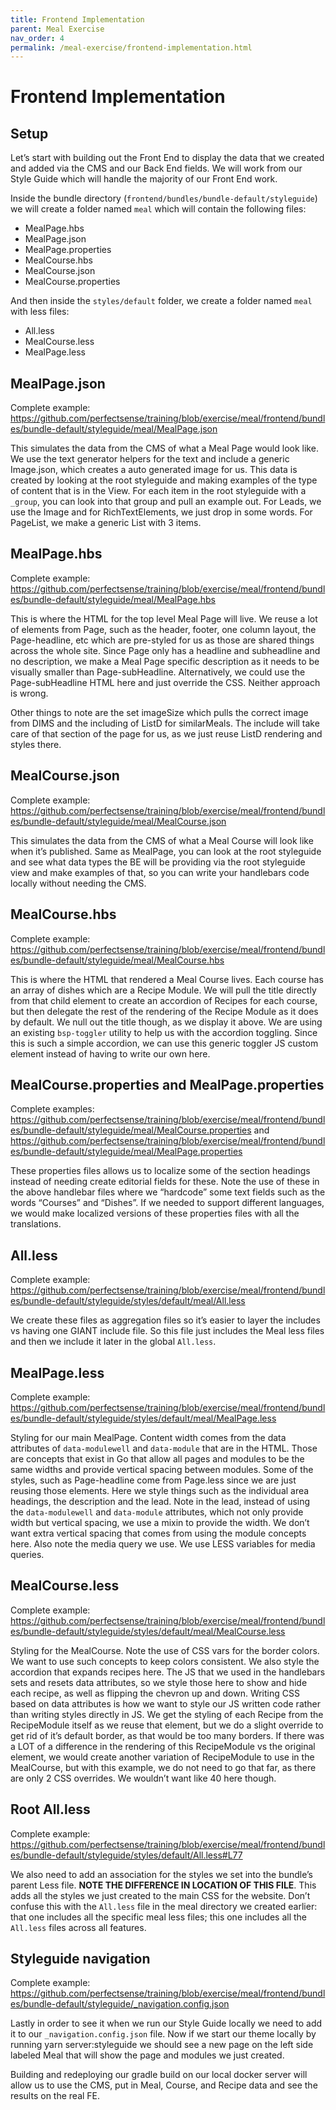 ```yaml
---
title: Frontend Implementation
parent: Meal Exercise
nav_order: 4
permalink: /meal-exercise/frontend-implementation.html
---
```


# Frontend Implementation

## Setup

Let’s start with building out the Front End to display the data that we created and added via the CMS and our Back End fields. We will work from our Style Guide which will handle the majority of our Front End work.

Inside the bundle directory (`frontend/bundles/bundle-default/styleguide`) we will create a folder named `meal` which will contain the following files:
- MealPage.hbs
- MealPage.json
- MealPage.properties
- MealCourse.hbs
- MealCourse.json
- MealCourse.properties

And then inside the `styles/default` folder, we create a folder named `meal` with less files:
- All.less
- MealCourse.less
- MealPage.less


## MealPage.json

Complete example: <https://github.com/perfectsense/training/blob/exercise/meal/frontend/bundles/bundle-default/styleguide/meal/MealPage.json>

This simulates the data from the CMS of what a Meal Page would look like. We use the text generator helpers for the text and include a generic Image.json, which creates a auto generated image for us. This data is created by looking at the root styleguide and making examples of the type of content that is in the View. For each item in the root styleguide with a `_group`, you can look into that group and pull an example out. For Leads, we use the Image and for RichTextElements, we just drop in some words. For PageList, we make a generic List with 3 items. 


## MealPage.hbs

Complete example: <https://github.com/perfectsense/training/blob/exercise/meal/frontend/bundles/bundle-default/styleguide/meal/MealPage.hbs>

This is where the HTML for the top level Meal Page will live. We reuse a lot of elements from Page, such as the header, footer, one column layout, the Page-headline, etc which are pre-styled for us as those are shared things across the whole site. Since Page only has a headline and subheadline and no description, we make a Meal Page specific description as it needs to be visually smaller than Page-subHeadline. Alternatively, we could use the Page-subHeadline HTML here and just override the CSS. Neither approach is wrong. 

Other things to note are the set imageSize which pulls the correct image from DIMS and the including of ListD for similarMeals. The include will take care of that section of the page for us, as we just reuse ListD rendering and styles there.


## MealCourse.json

Complete example: <https://github.com/perfectsense/training/blob/exercise/meal/frontend/bundles/bundle-default/styleguide/meal/MealCourse.json>

This simulates the data from the CMS of what a Meal Course will look like when it’s published. Same as MealPage, you can look at the root styleguide and see what data types the BE will be providing via the root styleguide view and make examples of that, so you can write your handlebars code locally without needing the CMS.


## MealCourse.hbs

Complete example: <https://github.com/perfectsense/training/blob/exercise/meal/frontend/bundles/bundle-default/styleguide/meal/MealCourse.hbs>

This is where the HTML that rendered a Meal Course lives. Each course has an array of dishes which are a Recipe Module. We will pull the title directly from that child element to create an accordion of Recipes for each course, but then delegate the rest of the rendering of the Recipe Module as it does by default. We null out the title though, as we display it above. We are using an existing `bsp-toggler` utility to help us with the accordion toggling. Since this is such a simple accordion, we can use this generic toggler JS custom element instead of having to write our own here.


## MealCourse.properties and MealPage.properties

Complete examples: <https://github.com/perfectsense/training/blob/exercise/meal/frontend/bundles/bundle-default/styleguide/meal/MealCourse.properties> and <https://github.com/perfectsense/training/blob/exercise/meal/frontend/bundles/bundle-default/styleguide/meal/MealPage.properties>

These properties files allows us to localize some of the section headings instead of needing create editorial fields for these. Note the use of these in the above handlebar files where we “hardcode” some text fields such as the words “Courses” and “Dishes”. If we needed to support different languages, we would make localized versions of these properties files with all the translations.


## All.less

Complete example: <https://github.com/perfectsense/training/blob/exercise/meal/frontend/bundles/bundle-default/styleguide/styles/default/meal/All.less>

We create these files as aggregation files so it’s easier to layer the includes vs having one GIANT include file. So this file just includes the Meal less files and then we include it later in the global `All.less`.


## MealPage.less

Complete example: <https://github.com/perfectsense/training/blob/exercise/meal/frontend/bundles/bundle-default/styleguide/styles/default/meal/MealPage.less>

Styling for our main MealPage. Content width comes from the data attributes of `data-modulewell` and `data-module` that are in the HTML. Those are concepts that exist in Go that allow all pages and modules to be the same widths and provide vertical spacing between modules. Some of the styles, such as Page-headline come from Page.less since we are just reusing those elements. Here we style things such as the individual area headings, the description and the lead. Note in the lead, instead of using the `data-modulewell` and `data-module` attributes, which not only provide width but vertical spacing, we use a mixin to provide the width. We don’t want extra vertical spacing that comes from using the module concepts here. Also note the media query we use. We use LESS variables for media queries.


## MealCourse.less

Complete example: <https://github.com/perfectsense/training/blob/exercise/meal/frontend/bundles/bundle-default/styleguide/styles/default/meal/MealCourse.less>

Styling for the MealCourse. Note the use of CSS vars for the border colors. We want to use such concepts to keep colors consistent. We also style the accordion that expands recipes here. The JS that we used in the handlebars sets and resets data attributes, so we style those here to show and hide each recipe, as well as flipping the chevron up and down. Writing CSS based on data attributes is how we want to style our JS written code rather than writing styles directly in JS. We get the styling of each Recipe from the RecipeModule itself as we reuse that element, but we do a slight override to get rid of it’s default border, as that would be too many borders. If there was a LOT of a difference in the rendering of this RecipeModule vs the original element, we would create another variation of RecipeModule to use in the MealCourse, but with this example, we do not need to go that far, as there are only 2 CSS overrides. We wouldn’t want like 40 here though.


## Root All.less

Complete example: <https://github.com/perfectsense/training/blob/exercise/meal/frontend/bundles/bundle-default/styleguide/styles/default/All.less#L77>

We also need to add an association for the styles we set into the bundle’s parent Less file. **NOTE THE DIFFERENCE IN LOCATION OF THIS FILE**. This adds all the styles we just created to the main CSS for the website. Don’t confuse this with the `All.less` file in the meal directory we created earlier: that one includes all the specific meal less files; this one includes all the `All.less` files across all features.


## Styleguide navigation

Complete example: <https://github.com/perfectsense/training/blob/exercise/meal/frontend/bundles/bundle-default/styleguide/_navigation.config.json>

Lastly in order to see it when we run our Style Guide locally we need to add it to our `_navigation.config.json` file. Now if we start our theme locally by running yarn server:styleguide we should see a new page on the left side labeled Meal that will show the page and modules we just created.

Building and redeploying our gradle build on our local docker server will allow us to use the CMS, put in Meal, Course, and Recipe data and see the results on the real FE.
